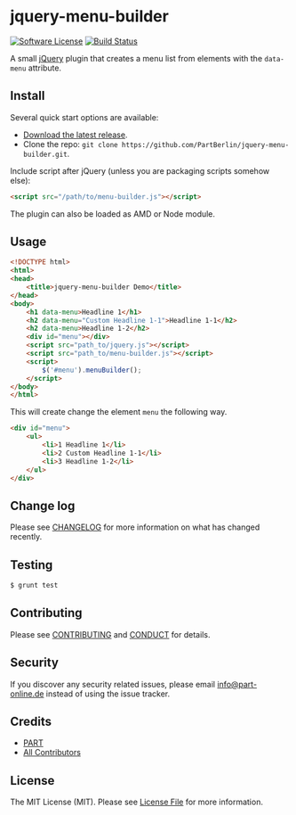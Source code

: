 # jquery-menu-builder

[![Software License][ico-license]](LICENSE.md)
[![Build Status][ico-travis]][link-travis]

A small [jQuery](https://jquery.com/) plugin that creates a menu list from elements with the `data-menu` attribute.

## Install

Several quick start options are available:
* [Download the latest release](https://github.com/PartBerlin/jquery-menu-builder/releases/latest).
* Clone the repo: `git clone https://github.com/PartBerlin/jquery-menu-builder.git`.

Include script after jQuery (unless you are packaging scripts somehow else):

```html
<script src="/path/to/menu-builder.js"></script>
```

The plugin can also be loaded as AMD or Node module.

## Usage

``` html
<!DOCTYPE html>
<html>
<head>
    <title>jquery-menu-builder Demo</title>
</head>
<body>
    <h1 data-menu>Headline 1</h1>
    <h2 data-menu="Custom Headline 1-1">Headline 1-1</h2>
    <h2 data-menu>Headline 1-2</h2>
    <div id="menu"></div>
    <script src="path_to/jquery.js"></script>
    <script src="path_to/menu-builder.js"></script>
    <script>
        $('#menu').menuBuilder();
    </script>
</body>
</html>
```
This will create change the element `menu` the following way.

``` html
<div id="menu">
    <ul>
        <li>1 Headline 1</li>
        <li>2 Custom Headline 1-1</li>
        <li>3 Headline 1-2</li>
    </ul>
</div>
```

## Change log

Please see [CHANGELOG](CHANGELOG.md) for more information on what has changed recently.

## Testing

``` bash
$ grunt test
```

## Contributing

Please see [CONTRIBUTING](CONTRIBUTING.md) and [CONDUCT](CONDUCT.md) for details.

## Security

If you discover any security related issues, please email info@part-online.de instead of using the issue tracker.

## Credits

- [PART][link-author]
- [All Contributors][link-contributors]

## License

The MIT License (MIT). Please see [License File](LICENSE.md) for more information.

[ico-license]: https://img.shields.io/badge/license-MIT-brightgreen.svg?style=flat-square
[ico-travis]: https://img.shields.io/travis/PartBerlin/jquery-menu-builder/master.svg?style=flat-square

[link-travis]: https://travis-ci.org/PartBerlin/jquery-menu-builder
[link-author]: https://part.berlin/
[link-contributors]: ../../contributors
